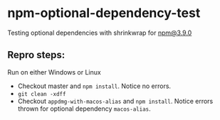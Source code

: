 # npm-optional-dependency-test

Testing optional dependencies with shrinkwrap for npm@3.9.0

## Repro steps:

Run on either Windows or Linux

  - Checkout master and `npm install`. Notice no errors.
  - `git clean -xdff`
  - Checkout `appdmg-with-macos-alias` and `npm install`. Notice errors thrown for optional dependency `macos-alias`.
